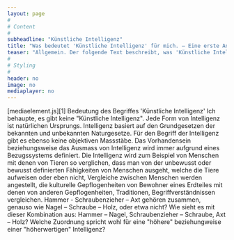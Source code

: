 ```yaml
---
layout: page
#
# Content
#
subheadline: "Künstliche Intelligenz"
title: "Was bedeutet 'Künstliche Intelligenz' für mich. – Eine erste Annäherung"
teaser: "Allgemein. Der folgende Text beschreibt, was 'Künstliche Intelligenz' für mich bedeutet. Meine ersten Gedanken und Ideen dazu waren wirr und ungeordnet. Um meiner Leserschaft eine möglichst klaren Einblick bezüglichen meinen Schlüssen, Gedanken und Ideen zu verschaffen, bemühe ich mich, diese möglichst klar und geordnet zu präsentieren."
#
# Styling
#
header: no
image: no
mediaplayer: no
---
```

[mediaelement.js][1] Bedeutung des Begriffes 'Künstliche Intelligenz'
  Ich behaupte, es gibt keine "Künstliche Intelligenz". Jede Form von Intelligenz ist natürlichen Ursprungs. Intelligenz basiert auf den Grundgesetzen der bekannten und unbekannten Naturgesetze. Für den Begriff der Intelligenz gibt es ebenso keine objektiven Massstäbe. Das Vorhandensein beziehungsweise das Ausmass von Intelligenz wird immer aufgrund eines Bezugssystems definiert. Die Intelligenz wird zum Beispiel von Menschen mit denen von Tieren so verglichen, dass man von der unbewusst oder bewusst definierten Fähigkeiten von Menschen ausgeht, welche die Tiere aufweisen oder eben nicht, Vergleiche zwischen Menschen werden angestellt, die kulturelle Gepflogenheiten von Bewohner eines Erdteiles mit denen von anderen Gepflogenheiten, Traditionen, Begriffverständnissen vergleichen. Hammer - Schraubenzieher – Axt gehören zusammen, genauso wie Nagel – Schraube – Holz, oder etwa nicht? Wie sieht es mit dieser Kombination aus: Hammer – Nagel, Schraubenzieher – Schraube, Axt – Holz? Welche Zuordnung spricht wohl für eine "höhere" beziehungweise einer "höherwertigen" Intelligenz?